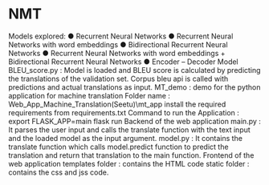 # NMT



Models explored:
●	Recurrent Neural Networks
●	Recurrent Neural Networks with word embeddings
●	Bidirectional Recurrent Neural Networks
●	Recurrent Neural Networks with word embeddings + Bidirectional Recurrent Neural Networks
●	Encoder – Decoder Model 
BLEU_score.py : Model is loaded and BLEU score is calculated by predicting the translations of the validation set. Corpus bleu api is called with predictions and actual translations as input.
MT_demo : demo for the python application for machine translation 
Folder name : Web_App_Machine_Translation(Seetu)\mt_app 
install the required requirements from requirements.txt
Command to run the Application : 
export FLASK_APP=main
flask run 
Backend of the web application 
main.py : It parses the user input and calls the translate function with the text input and the loaded model as the input argument.
model.py : It contains the translate function which calls model.predict function to predict the translation and return that translation to the main function.
Frontend of the web application
templates folder : contains the HTML code
static folder : contains the css and jss code.
